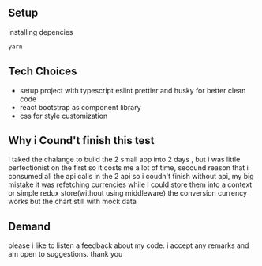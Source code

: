 ## Setup

installing depencies

```bash
yarn
```

## Tech Choices

- setup project with typescript eslint prettier and husky for better clean code
- react bootstrap as component library
- css for style customization

## Why i Cound't finish this test

i taked the chalange to build the 2 small app into 2 days , but i was little perfectionist on the first so it costs me a lot of time, secound reason that i consumed all the api calls in the 2 api so i coudn't finish without api, my big mistake it was refetching currencies while I could store them into a context or simple redux store(without using middleware)
the conversion currency works but the chart still with mock data

## Demand

please i like to listen a feedback about my code. i accept any remarks and am open to suggestions. thank you
